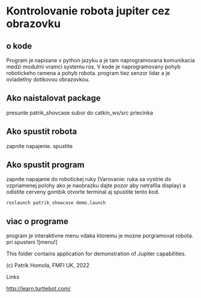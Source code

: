 # Kontrolovanie robota jupiter cez obrazovku
## o kode 
Program je napisane v python jazyku a je tam naprogramovana komunikacia medzi modulmi vramci systemu ros.
V kode je naprogramovany pohyb robotickeho ramena a pohyb robota. program tiez senzor lidar a je ovladetlny dotikovou obrazovkou.

## Ako naistalovat package
presunte patrik_shovcase subor do catkin_ws/src priecinka
## Ako spustit robota
zapnite napajenie. spustite

## Ako spustit program
zapnite napajanie do robotickej ruky (Varovanie: ruka sa vystrie do vzpriamenej polohy ako je naobrazku dajte pozor aby netrafila display) a odistite cerveny gombik
otvorte terminal aj spustite tento kod.
```
roslaunch patrik_showcase demo.launch
```
## viac o programe
program je interaktivne menu vdaka ktoremu je mozne porgramovat robota.
pri spusteni
![menu!]


This folder contains application for demonstration of Jupiter capabilities.

(c) Patrik Homola, FMFI UK, 2022

Links

http://learn.turtlebot.com/

